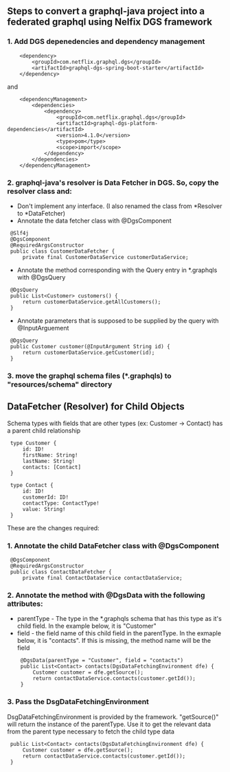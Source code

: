 ## Steps to convert a graphql-java project into a federated graphql using Nelfix DGS framework
### 1. Add DGS depenedencies and dependency management
```
    <dependency>
        <groupId>com.netflix.graphql.dgs</groupId>
        <artifactId>graphql-dgs-spring-boot-starter</artifactId>
    </dependency>
```

and

```
    <dependencyManagement>
        <dependencies>
            <dependency>
                <groupId>com.netflix.graphql.dgs</groupId>
                <artifactId>graphql-dgs-platform-dependencies</artifactId>
                <version>4.1.0</version>
                <type>pom</type>
                <scope>import</scope>
            </dependency>
        </dependencies>
    </dependencyManagement>
```   

### 2. graphql-java's resolver is Data Fetcher in DGS. So, copy the resolver class and:
   - Don't implement any interface. (I also renamed the class from *Resolver to *DataFetcher)
   - Annotate the data fetcher class with @DgsComponent
   ```
    @Slf4j
    @DgsComponent
    @RequiredArgsConstructor
    public class CustomerDataFetcher {
        private final CustomerDataService customerDataService;
   ```   
   - Annotate the method corresponding with the Query entry in *.graphqls with @DgsQuery
   ```
    @DgsQuery
    public List<Customer> customers() {
        return customerDataService.getAllCustomers();
    }
   ```
   - Annotate parameters that is supposed to be supplied by the query with @InputArguement
   ```
    @DgsQuery
    public Customer customer(@InputArgument String id) {
        return customerDataService.getCustomer(id);
    }
   ```

### 3. move the graphql schema files (*.graphqls) to "resources/schema" directory

## DataFetcher (Resolver) for Child Objects
Schema types with fields that are other types (ex: Customer -> Contact) has a parent child relationship
   ```
    type Customer {
        id: ID!
        firstName: String!
        lastName: String!
        contacts: [Contact]
    }
    
    type Contact {
        id: ID!
        customerId: ID!
        contactType: ContactType!
        value: String!
    }
   ```
These are the changes required:
### 1. Annotate the child DataFetcher class with @DgsComponent
   ```
    @DgsComponent
    @RequiredArgsConstructor
    public class ContactDataFetcher {
        private final ContactDataService contactDataService;
   ```

### 2. Annotate the method with @DgsData with the following attributes:
- parentType - The type in the *.graphqls schema that has this type as it's child field. In the example below, it is "Customer"
- field - the field name of this child field in the parentType. In the exmaple below, it is "contacts". If this is missing, the method name will be the field
   ```
    @DgsData(parentType = "Customer", field = "contacts")
    public List<Contact> contacts(DgsDataFetchingEnvironment dfe) {
        Customer customer = dfe.getSource();
        return contactDataService.contacts(customer.getId());
    }
   ```

### 3. Pass the DsgDataFetchingEnvironment
   DsgDataFetchingEnvironment is provided by the framework. "getSource()" will return the instance of the parentType.
   Use it to get the relevant data from the parent type necessary to fetch the child type data
   ```
    public List<Contact> contacts(DgsDataFetchingEnvironment dfe) {
        Customer customer = dfe.getSource();
        return contactDataService.contacts(customer.getId());
    }
   ```
